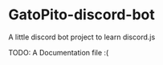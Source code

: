 # GatoPito-discord-bot
A little discord bot project to learn discord.js

TODO: A Documentation file :(
